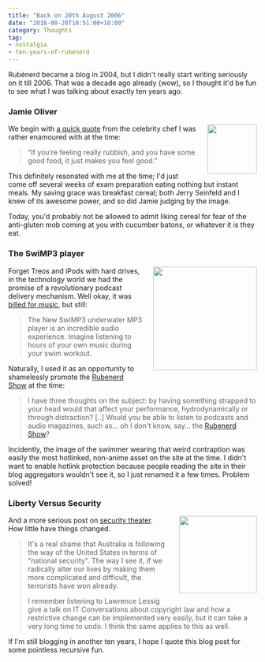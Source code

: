 ```yaml
---
title: "Back on 20th August 2006"
date: "2016-08-20T10:51:00+10:00"
category: Thoughts
tag:
- nostalgia
- ten-years-of-rubenerd
---
```

Rubénerd became a blog in 2004, but I didn't really start writing seriously on it till 2006. That was a decade ago already (wow), so I thought it'd be fun to see what I was talking about exactly ten years ago.


### Jamie Oliver

<p><img src="https://rubenerd.com/files/uploads/media.jamie.jpg" alt="" style="width:100px; float:right; margin:0 0 10px 20px;" /></p>

We begin with [a quick quote](https://rubenerd.com/jamie-oliver-quote/) from the celebrity chef I was rather enamoured with at the time:

> “If you’re feeling really rubbish, and you have some good food, it just makes you feel good.”

This definitely resonated with me at the time; I'd just come off several weeks of exam preparation eating nothing but instant meals. My saving grace was breakfast cereal; both Jerry Seinfeld and I knew of its awesome power, and so did Jamie judging by the image.

Today, you'd probably not be allowed to admit liking cereal for fear of the anti-gluten mob coming at you with cucumber batons, or whatever it is they eat.


### The SwiMP3 player

<p><img src="https://rubenerd.com/files/uploads/media.swimp3.jpg" alt="" style="width:210px; float:right; margin:0 0 10px 20px" /></p>

Forget Treos and iPods with hard drives, in the technology world we had the promise of a revolutionary podcast delivery mechanism. Well okay, it was [billed for music], but still:

> The New SwiMP3 underwater MP3 player is an incredible audio experience. Imagine listening to hours of your own music during your swim workout. 

Naturally, I used it as an opportunity to shamelessly promote the [Rubenerd Show] at the time:

> I have three thoughts on the subject: by having something strapped to your head would that affect your performance, hydrodynamically or through distraction? [..] Would you be able to listen to podcasts and audio magazines, such as… oh I don't know, say… the [Rubenerd Show]?

Incidently, the image of the swimmer wearing that weird contraption was easily the most hotlinked, non-anime asset on the site at the time. I didn't want to enable hotlink protection because people reading the site in their blog aggregators wouldn't see it, so I just renamed it a few times. Problem solved!


### Liberty Versus Security

<p><img src="https://rubenerd.com/files/uploads/media.gonzales_georgetown_jan06_protesters_sm.jpg" alt="" style="width:157px; float:right; margin:0 0 10px 20px" /></p>

And a more serious post on [security theater]. How little have things changed.

> It's a real shame that Australia is following the way of the United States in terms of "national security". The way I see it, if we radically alter our lives by making them more complicated and difficult, the terrorists have won already.
>
> I remember listening to Lawrence Lessig give a talk on IT Conversations about copyright law and how a restrictive change can be implemented very easily, but it can take a very long time to undo. I think the same applies to this as well.

If I'm still blogging in another ten years, I hope I quote this blog post for some pointless recursive fun.


[A quick quote]: https://rubenerd.com/jamie-oliver-quote/
[billed for music]: https://rubenerd.com/the-swimp3-player/
[Rubenerd Show]: https://rubenerd.com/show/
[security theater]: https://rubenerd.com/liberty-versus-security/
